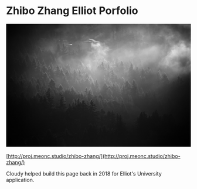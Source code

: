 # Zhibo Zhang Elliot Porfolio

![Back](/assets/works/back.jpg)

[http://proj.meonc.studio/zhibo-zhang/](http://proj.meonc.studio/zhibo-zhang/)

Cloudy helped build this page back in 2018 for Elliot's University application.